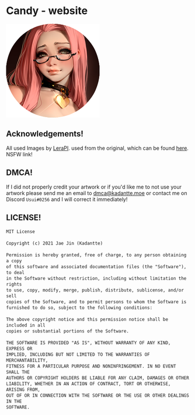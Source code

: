 # Candy - website

![Kurumi](/assets/img/candy.png)

## Acknowledgements!

All used Images by [LeraPI](https://twitter.com/LeraPI_LP). used from the original, which can be found [here](https://twitter.com/LeraPI_LP/status/1404527030381776906). NSFW link!

## DMCA!

If I did not properly credit your artwork or if you'd like me to not use your artwork please send me an email to dmca@kadantte.moe or contact me on Discord `Usui#0256` and I will correct it immediately!

## LICENSE!

```
MIT License

Copyright (c) 2021 Jae Jin (Kadantte)

Permission is hereby granted, free of charge, to any person obtaining a copy
of this software and associated documentation files (the "Software"), to deal
in the Software without restriction, including without limitation the rights
to use, copy, modify, merge, publish, distribute, sublicense, and/or sell
copies of the Software, and to permit persons to whom the Software is
furnished to do so, subject to the following conditions:

The above copyright notice and this permission notice shall be included in all
copies or substantial portions of the Software.

THE SOFTWARE IS PROVIDED "AS IS", WITHOUT WARRANTY OF ANY KIND, EXPRESS OR
IMPLIED, INCLUDING BUT NOT LIMITED TO THE WARRANTIES OF MERCHANTABILITY,
FITNESS FOR A PARTICULAR PURPOSE AND NONINFRINGEMENT. IN NO EVENT SHALL THE
AUTHORS OR COPYRIGHT HOLDERS BE LIABLE FOR ANY CLAIM, DAMAGES OR OTHER
LIABILITY, WHETHER IN AN ACTION OF CONTRACT, TORT OR OTHERWISE, ARISING FROM,
OUT OF OR IN CONNECTION WITH THE SOFTWARE OR THE USE OR OTHER DEALINGS IN THE
SOFTWARE.
```